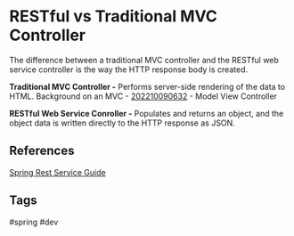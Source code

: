 # RESTful vs Traditional MVC Controller

The difference between a traditional MVC controller and the RESTful web service controller is the way the HTTP response body is created.

**Traditional MVC Controller -** Performs server-side rendering of the data to HTML.
Background on an MVC - [202210090632](../202210090632) - Model View Controller  

**RESTful Web Service Conroller -** Populates and returns an object, and the object data is written directly to the HTTP response as JSON.

## References
[Spring Rest Service Guide](https://spring.io/guides/gs/rest-service/)

## Tags
#spring #dev
